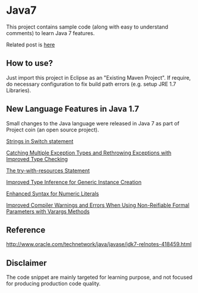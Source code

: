 Java7
=====
This project contains sample code (along with easy to understand comments) to learn Java 7 features.

Related post is [here](http://tirthalpatel.blogspot.in/2015/08/java7-highlights-of-new-features-and-enhancements.html)


How to use?
------------
Just import this project in Eclipse as an "Existing Maven Project". If require, do necessary configuration to fix build path errors (e.g. setup JRE 1.7 Libraries).


New Language Features in Java 1.7
---------------------------------
Small changes to the Java language were released in Java 7 as part of Project coin (an open source project).

[Strings in Switch statement](https://github.com/tirthalpatel/Learning-Java/blob/master/Java7/src/com/tirthal/learning/langfeatures/StringsInSwitch_TestDrive.java)

[Catching Multiple Exception Types and Rethrowing Exceptions with Improved Type Checking](https://github.com/tirthalpatel/Learning-Java/blob/master/Java7/src/com/tirthal/learning/langfeatures/ImprovedExceptionHandling_TestDrive.java)

[The try-with-resources Statement](https://github.com/tirthalpatel/Learning-Java/blob/master/Java7/src/com/tirthal/learning/langfeatures/TryWithResources_TestDrive.java)

[Improved Type Inference for Generic Instance Creation](https://github.com/tirthalpatel/Learning-Java/blob/master/Java7/src/com/tirthal/learning/langfeatures/DiomondSyntax_TestDrive.java)

[Enhanced Syntax for Numeric Literals](https://github.com/tirthalpatel/Learning-Java/blob/master/Java7/src/com/tirthal/learning/langfeatures/ImprovedSyntaxOfLiterals_TestDrive.java)

[Improved Compiler Warnings and Errors When Using Non-Reifiable Formal Parameters with Varargs Methods](https://github.com/tirthalpatel/Learning-Java/blob/master/Java7/src/com/tirthal/learning/langfeatures/SimplifiedVarargsMethodInvocation_TestDrive.java)

Reference
----------
http://www.oracle.com/technetwork/java/javase/jdk7-relnotes-418459.html


Disclaimer
-----------
The code snippet are mainly targeted for learning purpose, and not focused for producing production code quality.